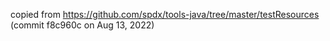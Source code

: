 copied from https://github.com/spdx/tools-java/tree/master/testResources (commit f8c960c on Aug 13, 2022)